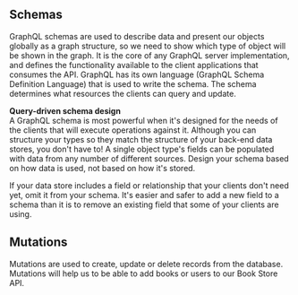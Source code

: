 ## Schemas ##  

GraphQL schemas are used to describe data and present our objects globally as a graph structure, so we need to show which type of object will be shown in the graph. It is the core of any GraphQL server implementation, and defines the functionality available to the client applications that consumes the API. GraphQL has its own language (GraphQL Schema Definition Language) that is used to write the schema. The schema determines what resources the clients can query and update.

**Query-driven schema design**   
A GraphQL schema is most powerful when it's designed for the needs of the clients that will execute operations against it. Although you can structure your types so they match the structure of your back-end data stores, you don't have to! A single object type's fields can be populated with data from any number of different sources. Design your schema based on how data is used, not based on how it's stored.

If your data store includes a field or relationship that your clients don't need yet, omit it from your schema. It's easier and safer to add a new field to a schema than it is to remove an existing field that some of your clients are using.

## Mutations ##

Mutations are used to create, update or delete records from the database. Mutations will help us to be able to add books or users to our Book Store API. 
